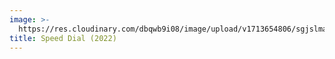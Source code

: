 ```yaml
---
image: >-
  https://res.cloudinary.com/dbqwb9i08/image/upload/v1713654806/sgjslmaxsjr2yyanbmlm.jpg
title: Speed Dial (2022)
---
```


